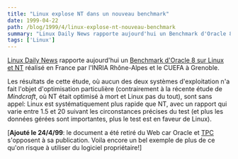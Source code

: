 ```yaml
---
title: "Linux explose NT dans un nouveau benchmark"
date: 1999-04-22
path: /blog/1999/4/linux-explose-nt-nouveau-benchmark
summary: "Linux Daily News rapporte aujourd'hui un Benchmark d'Oracle 8 sur Linux et NT réalisé en France par l'INRIA Rhône-Alpes et le CUEFA à Grenoble."
tags: ['Linux']
---
```


<P>
<A HREF="http://lwn.net/daily/">Linux Daily News</A> rapporte aujourd'hui
un <A HREF="http://rpmfind.net/veillard/oracle/">Benchmark d'Oracle
8 sur Linux et NT</A> réalisé en France par l'INRIA Rhône-Alpes et le
CUEFA à Grenoble.
</P>

<P>
Les résultats de cette étude, où aucun des deux systèmes d'exploitation
n'a fait l'objet d'optimisation particulière (contrairement à la
récente étude de <EM>Mindcraft</EM>, où NT était optimisé à mort et
Linux pas du tout), sont sans appel: Linux est systématiquement
plus rapide que NT, avec un rapport qui varie entre 1.5 et 20 suivant
les circonstances précises du test (et plus les données gérées sont
importantes, plus le test est en faveur de Linux).
</P>

<P>
[<B>Ajouté le 24/4/99</B>: le document a été retiré du Web
car Oracle et <A HREF="http://www.tpc.org/">TPC</A> s'opposent à
sa publication. Voila encore un bel exemple de plus de ce qu'on risque
à utiliser du logiciel propriétaire!]
</P>


